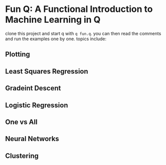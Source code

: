 # Fun Q: A Functional Introduction to Machine Learning in Q

clone this project and start q with `q fun.q`. you can then read the comments and run the examples one by one. topics include:

## Plotting
## Least Squares Regression
## Gradeint Descent
## Logistic Regression
## One vs All
## Neural Networks
## Clustering
